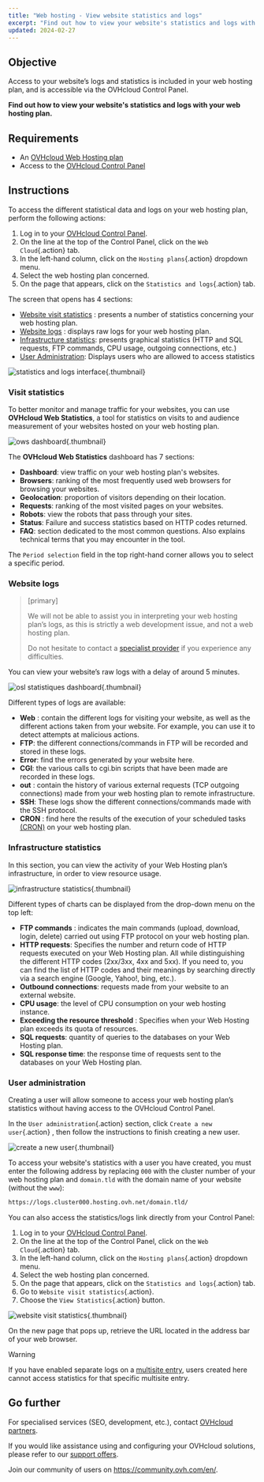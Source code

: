 ```yaml
---
title: "Web hosting - View website statistics and logs"
excerpt: "Find out how to view your website's statistics and logs with your web hosting plan"
updated: 2024-02-27
---
```


## Objective

Access to your website’s logs and statistics is included in your web hosting plan, and is accessible via the OVHcloud Control Panel.

**Find out how to view your website's statistics and logs with your web hosting plan.**

## Requirements

- An [OVHcloud Web Hosting plan](https://www.ovhcloud.com/en/web-hosting/)
- Access to the [OVHcloud Control Panel](https://ca.ovh.com/auth/?action=gotomanager&from=https://www.ovh.com/world/&ovhSubsidiary=we)

## Instructions

To access the different statistical data and logs on your web hosting plan, perform the following actions: 

1. Log in to your [OVHcloud Control Panel](https://ca.ovh.com/auth/?action=gotomanager&from=https://www.ovh.com/world/&ovhSubsidiary=we).
2. On the line at the top of the Control Panel, click on the `Web Cloud`{.action} tab.
3. In the left-hand column, click on the `Hosting plans`{.action} dropdown menu.
4. Select the web hosting plan concerned.
5. On the page that appears, click on the `Statistics and logs`{.action} tab.

The screen that opens has 4 sections:

- [Website visit statistics](#website-stats) : presents a number of statistics concerning your web hosting plan.
- [Website logs](#website-logs) : displays raw logs for your web hosting plan.
- [Infrastructure statistics](#infra-stats): presents graphical statistics (HTTP and SQL requests, FTP commands, CPU usage, outgoing connections, etc.)
- [User Administration](#admin-user): Displays users who are allowed to access statistics

![statistics and logs interface](images/tab.png){.thumbnail}

### Visit statistics <a name="website-stats"></a>

To better monitor and manage traffic for your websites, you can use **OVHcloud Web Statistics**, a tool for statistics on visits to and audience measurement of your websites hosted on your web hosting plan.

![ows dashboard](images/ows-presentation.gif){.thumbnail}

The **OVHcloud Web Statistics** dashboard has 7 sections:

- **Dashboard**: view traffic on your web hosting plan's websites.
- **Browsers**: ranking of the most frequently used web browsers for browsing your websites.
- **Geolocation**: proportion of visitors depending on their location.
- **Requests**: ranking of the most visited pages on your websites.
- **Robots**: view the robots that pass through your sites.
- **Status**: Failure and success statistics based on HTTP codes returned.
- **FAQ**: section dedicated to the most common questions. Also explains technical terms that you may encounter in the tool.

The `Period selection` field in the top right-hand corner allows you to select a specific period.

### Website logs <a name="website-logs"></a>

> [primary]
>
> We will not be able to assist you in interpreting your web hosting plan’s logs, as this is strictly a web development issue, and not a web hosting plan.
>
> Do not hesitate to contact a [specialist provider](https://partner.ovhcloud.com/en/directory/) if you experience any difficulties.
>

You can view your website’s raw logs with a delay of around 5 minutes.

![osl statistiques dashboard](images/osl-statistics-board.png){.thumbnail}

Different types of logs are available:

- **Web** : contain the different logs for visiting your website, as well as the different actions taken from your website. For example, you can use it to detect attempts at malicious actions.
- **FTP**: the different connections/commands in FTP will be recorded and stored in these logs.
- **Error**: find the errors generated by your website here.
- **CGI**: the various calls to cgi.bin scripts that have been made are recorded in these logs.
- **out** : contain the history of various external requests (TCP outgoing connections) made from your web hosting plan to remote infrastructure.
- **SSH**: These logs show the different connections/commands made with the SSH protocol.
- **CRON** : find here the results of the execution of your scheduled tasks [(CRON)](/pages/web_cloud/web_hosting/cron_tasks) on your web hosting plan.

### Infrastructure statistics <a name="infra-stats"></a>

In this section, you can view the activity of your Web Hosting plan’s infrastructure, in order to view resource usage.

![infrastructure statistics](images/infrastructure-statistics-graph.png){.thumbnail}

Different types of charts can be displayed from the drop-down menu on the top left:

- **FTP commands** : indicates the main commands (upload, download, login, delete) carried out using FTP protocol on your web hosting plan.
- **HTTP requests**: Specifies the number and return code of HTTP requests executed on your Web Hosting plan. All while distinguishing the different HTTP codes (2xx/3xx, 4xx and 5xx). If you need to, you can find the list of HTTP codes and their meanings by searching directly via a search engine (Google, Yahoo!, bing, etc.).
- **Outbound connections**: requests made from your website to an external website.
- **CPU usage**: the level of CPU consumption on your web hosting instance.
- **Exceeding the resource threshold** : Specifies when your Web Hosting plan exceeds its quota of resources.
- **SQL requests**: quantity of queries to the databases on your Web Hosting plan.
- **SQL response time**: the response time of requests sent to the databases on your Web Hosting plan.

### User administration <a name="admin-user"></a>

Creating a user will allow someone to access your web hosting plan’s statistics without having access to the OVHcloud Control Panel.

In the `User administration`{.action} section, click `Create a new user`{.action} , then follow the instructions to finish creating a new user.

![create a new user](images/create-a-new-user.png){.thumbnail}

To access your website's statistics with a user you have created, you must enter the following address by replacing `000` with the cluster number of your web hosting plan and `domain.tld` with the domain name of your website (without the `www`):

```bash
https://logs.cluster000.hosting.ovh.net/domain.tld/
```

You can also access the statistics/logs link directly from your Control Panel:

1. Log in to your [OVHcloud Control Panel](https://ca.ovh.com/auth/?action=gotomanager&from=https://www.ovh.com/world/&ovhSubsidiary=we).
2. On the line at the top of the Control Panel, click on the `Web Cloud`{.action} tab.
3. In the left-hand column, click on the `Hosting plans`{.action} dropdown menu.
4. Select the web hosting plan concerned.
5. On the page that appears, click on the `Statistics and logs`{.action} tab.
6. Go to `Website visit statistics`{.action}.
7. Choose the `View Statistics`{.action} button.

![website visit statistics](images/view-statistics.png){.thumbnail}

On the new page that pops up, retrieve the URL located in the address bar of your web browser.

> [!warning]
>
> If you have enabled separate logs on a [multisite entry](/pages/web_cloud/web_hosting/multisites_configure_multisite), users created here cannot access statistics for that specific multisite entry.
>

## Go further

For specialised services (SEO, development, etc.), contact [OVHcloud partners](https://partner.ovhcloud.com/en/directory/).

If you would like assistance using and configuring your OVHcloud solutions, please refer to our [support offers](https://www.ovhcloud.com/en/support-levels/).

Join our community of users on <https://community.ovh.com/en/>.
